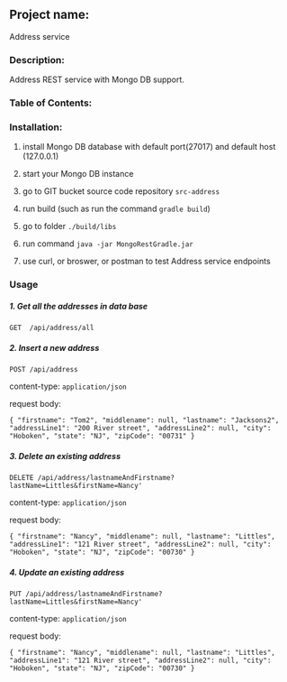 ##  Project name: 
Address service

### Description: 
Address REST service with Mongo DB support.

### Table of Contents: 

### Installation:
1. install Mongo DB database with default port(27017) and default host (127.0.0.1)

2. start your Mongo DB instance

3. go to GIT bucket source code repository `src-address`

4. run build (such as run the command `gradle build`)

5. go to folder `./build/libs`

6. run command `java -jar MongoRestGradle.jar`

7. use curl, or broswer, or postman to test Address service endpoints

### Usage
##### 1. Get all the addresses in data base
```GET  /api/address/all```

##### 2. Insert a new address

`POST /api/address`

content-type: `application/json`

request body: 

 `{
   "firstname": "Tom2",
   "middlename": null,
   "lastname": "Jacksons2",
   "addressLine1": "200 River street",
   "addressLine2": null,
   "city": "Hoboken",
   "state": "NJ",
   "zipCode": "00731"
 }`

##### 3. Delete an existing address
```DELETE /api/address/lastnameAndFirstname?lastName=Littles&firstName=Nancy'```

content-type: `application/json`

request body: 

`{
        "firstname": "Nancy",
        "middlename": null,
        "lastname": "Littles",
        "addressLine1": "121 River street",
        "addressLine2": null,
        "city": "Hoboken",
        "state": "NJ",
        "zipCode": "00730"
      }`


##### 4. Update an existing address
```PUT /api/address/lastnameAndFirstname?lastName=Littles&firstName=Nancy'```  

content-type: `application/json`

request body: 

`{
        "firstname": "Nancy",
        "middlename": null,
        "lastname": "Littles",
        "addressLine1": "121 River street",
        "addressLine2": null,
        "city": "Hoboken",
        "state": "NJ",
        "zipCode": "00730"
      }`

